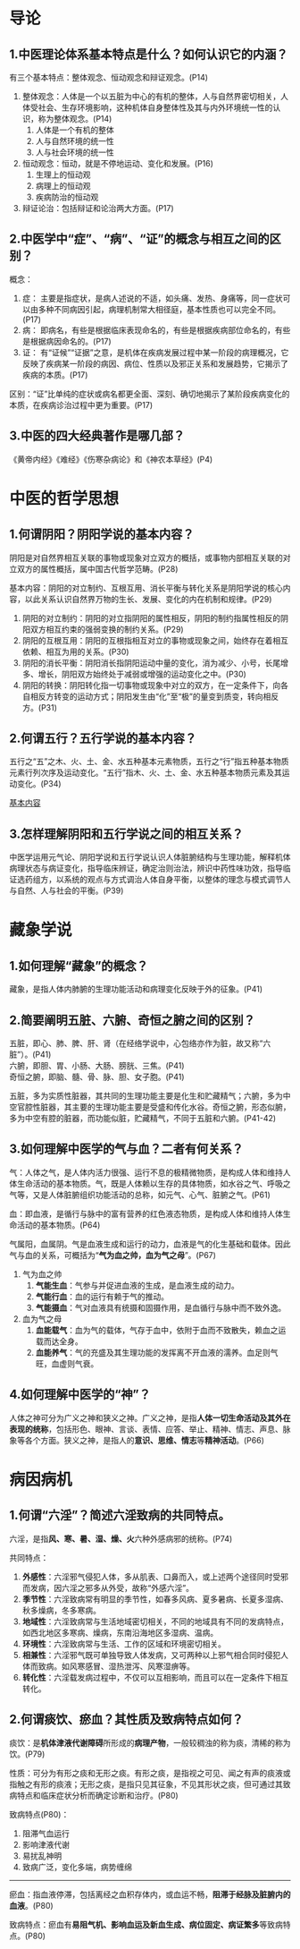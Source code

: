 # 导论
## 1.中医理论体系基本特点是什么？如何认识它的内涵？
有三个基本特点：整体观念、恒动观念和辩证观念。(P14)
1. 整体观念：人体是一个以五脏为中心的有机的整体，人与自然界密切相关，人体受社会、生存环境影响，这种机体自身整体性及其与内外环境统一性的认识，称为整体观念。(P14)
    1. 人体是一个有机的整体
    2. 人与自然环境的统一性
    3. 人与社会环境的统一性
2. 恒动观念：恒动，就是不停地运动、变化和发展。(P16)
    1. 生理上的恒动观
    2. 病理上的恒动观
    3. 疾病防治的恒动观
3. 辩证论治：包括辩证和论治两大方面。(P17)
## 2.中医学中“症”、“病”、“证”的概念与相互之间的区别？
概念：
1. 症： 主要是指症状，是病人述说的不适，如头痛、发热、身痛等，同一症状可以由多种不同病因引起，病理机制常大相径庭，基本性质也可以完全不同。(P17)
2. 病： 即病名，有些是根据临床表现命名的，有些是根据疾病部位命名的，有些是根据病因命名的。(P17)
3. 证： 有“证候”“证据”之意，是机体在疾病发展过程中某一阶段的病理概况，它反映了疾病某一阶段的病因、病位、性质以及邪正关系和发展趋势，它揭示了疾病的本质。(P17)

区别：“证”比单纯的症状或病名都更全面、深刻、确切地揭示了某阶段疾病变化的本质，在疾病诊治过程中更为重要。(P17)
## 3.中医的四大经典著作是哪几部？
《黄帝内经》《难经》《伤寒杂病论》和《神农本草经》(P4)
# 中医的哲学思想
## 1.何谓阴阳？阴阳学说的基本内容？
阴阳是对自然界相互关联的事物或现象对立双方的概括，或事物内部相互关联的对立双方的属性概括，属中国古代哲学范畴。(P28)

基本内容：阴阳的对立制约、互根互用、消长平衡与转化关系是阴阳学说的核心内容，以此关系认识自然界万物的生长、发展、变化的内在机制和规律。(P29)
1. 阴阳的对立制约：阴阳的对立指阴阳的属性相反，阴阳的制约指属性相反的阴阳双方相互约束的强弱变换的制约关系。(P29)
2. 阴阳的互根互用：阴阳的互根指相互对立的事物或现象之间，始终存在着相互依赖、相互为用的关系。(P30)
3. 阴阳的消长平衡：阴阳消长指阴阳运动中量的变化，消为减少、小号，长尾增多、增长，阴阳双方始终处于减弱或增强的运动变化之中。(P30)
4. 阴阳的转换：阴阳转化指一切事物或现象中对立的双方，在一定条件下，向各自相反方转变的运动方式；阴阳发生由“化”至“极”的量变到质变，转向相反方。(P31)
## 2.何谓五行？五行学说的基本内容？
五行之“五”之木、火、土、金、水五种基本元素物质，五行之“行”指五种基本物质元素行列次序及运动变化。“五行”指木、火、土、金、水五种基本物质元素及其运动变化。(P34)

[基本内容](五行.md)
## 3.怎样理解阴阳和五行学说之间的相互关系？
中医学运用元气论、阴阳学说和五行学说认识人体脏腑结构与生理功能，解释机体病理状态与病证变化，指导临床辨证，确定治则治法，辨识中药性味功效，指导临证选药组方，以系统的观点与方式调治人体自身平衡，以整体的理念与模式调节人与自然、人与社会的平衡。(P39)

# 藏象学说
## 1.如何理解“藏象”的概念？
藏象，是指人体内肺腑的生理功能活动和病理变化反映于外的征象。(P41)
## 2.简要阐明五脏、六腑、奇恒之腑之间的区别？
五脏，即心、肺、脾、肝、肾（在经络学说中，心包络亦作为脏，故又称“六脏”）。(P41)  
六腑，即胆、胃、小肠、大肠、膀胱、三焦。(P41)  
奇恒之腑，即脑、髓、骨、脉、胆、女子胞。(P41)

五脏，多为实质性脏器，其共同的生理功能主要是化生和贮藏精气；六腑，多为中空官腔性脏器，其主要的生理功能主要是受盛和传化水谷。奇恒之腑，形态似腑，多为中空有腔的脏器，而功能似脏，贮藏精气，不同于五脏和六腑。(P41-42)
## 3.如何理解中医学的气与血？二者有何关系？
气：人体之气，是人体内活力很强、运行不息的极精微物质，是构成人体和维持人体生命活动的基本物质。气，既是人体赖以生存的具体物质，如水谷之气、呼吸之气等，又是人体脏腑组织功能活动的总称，如元气、心气、脏腑之气。(P61)

血：即血液，是循行与脉中的富有营养的红色液态物质，是构成人体和维持人体生命活动的基本物质。(P64)

气属阳，血属阴。气是血液生成和运行的动力，血液是气的化生基础和载体。因此气与血的关系，可概括为“**气为血之帅，血为气之母**”。(P67)  
1. 气为血之帅
    1. **气能生血**：气参与并促进血液的生成，是血液生成的动力。
    2. **气能行血**：血的运行有赖于气的推动。
    3. **气能摄血**：气对血液具有统摄和固摄作用，是血循行与脉中而不致外逸。
2. 血为气之母
    1. **血能载气**：血为气的载体，气存于血中，依附于血而不致散失，赖血之运载而达全身。
    2. **血能养气**：气的充盛及其生理功能的发挥离不开血液的濡养。血足则气旺，血虚则气衰。
## 4.如何理解中医学的“神”？
人体之神可分为广义之神和狭义之神。广义之神，是指**人体一切生命活动及其外在表现的统称**，包括形色、眼神、言谈、表情、应答、举止、精神、情志、声息、脉象等各个方面。狭义之神，是指人的**意识、思维、情志**等**精神活动**。(P66)
# 病因病机
## 1.何谓“六淫”？简述六淫致病的共同特点。
六淫，是指**风、寒、暑、湿、燥、火**六种外感病邪的统称。(P74)

共同特点：
1. **外感性**：六淫邪气侵犯人体，多从肌表、口鼻而入，或上述两个途径同时受邪而发病，因六淫之邪多从外受，故称“外感六淫”。
2. **季节性**：六淫致病常有明显的季节性，如春多风病、夏多暑病、长夏多湿病、秋多燥病，冬多寒病。
3. **地域性**：六淫致病常与生活地域密切相关，不同的地域具有不同的发病特点，如西北地区多寒病、燥病，东南沿海地区多湿病、温病。
4. **环境性**：六淫致病常与生活、工作的区域和环境密切相关。
5. **相兼性**：六淫邪气既可单独导致人体发病，又可两种以上邪气相合同时侵犯人体而致病。如风寒感冒、湿热泄泻、风寒湿痹等。
6. **转化性**：六淫载发病过程中，不仅可以互相影响，而且可以在一定条件下相互转化。
## 2.何谓痰饮、瘀血？其性质及致病特点如何？
痰饮：是**机体津液代谢障碍**所形成的**病理产物**，一般较稠浊的称为痰，清稀的称为饮。(P79)

性质：可分为有形之痰和无形之痰。有形之痰，是指视之可见、闻之有声的痰液或指触之有形的痰液；无形之痰，是指只见其征象，不见其形状之痰，但可通过其致病特点和临床症状分析而确定诊断和治疗。(P80)

致病特点(P80)：
1. 阻滞气血运行
2. 影响津液代谢
3. 易扰乱神明
4. 致病广泛，变化多端，病势缠绵
___
瘀血：指血液停滞，包括离经之血积存体内，或血运不畅，**阻滞于经脉及脏腑内的血液**。(P80)

致病特点：瘀血有**易阻气机、影响血运及新血生成、病位固定、病证繁多**等致病特点。(P80)
